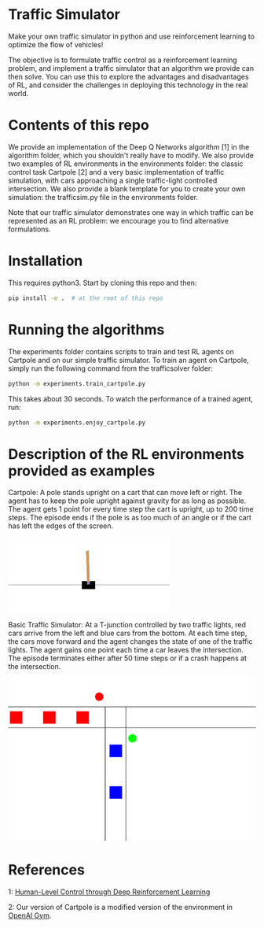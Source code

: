# Traffic Simulator

Make your own traffic simulator in python and use reinforcement learning to optimize the flow of vehicles! 

The objective is to formulate traffic control as a reinforcement learning problem, and implement a traffic simulator that an algorithm we provide can then solve. You can use this to explore the advantages and disadvantages of RL, and consider the challenges in deploying this technology in the real world. 

# Contents of this repo

We provide an implementation of the Deep Q Networks algorithm [1] in the algorithm folder, which you shouldn't really have to modify. We also provide two examples of RL environments in the environments folder: the classic control task Cartpole [2] and a very basic implementation of traffic simulation, with cars approaching a single traffic-light controlled intersection. We also provide a blank template for you to create your own simulation: the trafficsim.py file in the environments folder.

Note that our traffic simulator demonstrates one way in which traffic can be represented as an RL problem: we encourage you to find alternative formulations.

# Installation

This requires python3. Start by cloning this repo and then:

```sh
pip install -e .  # at the root of this repo
```

# Running the algorithms

The experiments folder contains scripts to train and test RL agents on Cartpole and on our simple traffic simulator. To train an agent on Cartpole, simply run the following command from the trafficsolver folder:

```sh
python -m experiments.train_cartpole.py
```

This takes about 30 seconds. To watch the performance of a trained agent, run:

```sh
python -m experiments.enjoy_cartpole.py
```

# Description of the RL environments provided as examples

Cartpole: A pole stands upright on a cart that can move left or right. The agent has to keep the pole upright against gravity for as long as possible. The agent gets 1 point for every time step the cart is upright, up to 200 time steps. The episode ends if the pole is as too much of an angle or if the cart has left the edges of the screen.

![Cartpole Rendering](figures/cartpole.png)

Basic Traffic Simulator: At a T-junction controlled by two traffic lights, red cars arrive from the left and blue cars from the bottom. At each time step, the cars move forward and the agent changes the state of one of the traffic lights. The agent gains one point each time a car leaves the intersection. The episode terminates either after 50 time steps or if a crash happens at the intersection.

![Traffic Simulator Rendering](figures/trafficsolver.png)

# References

1: [Human-Level Control through Deep Reinforcement Learning](http://www.readcube.com/articles/10.1038/nature14236)

2: Our version of Cartpole is a modified version of the environment in [OpenAI Gym](https://gym.openai.com/).
